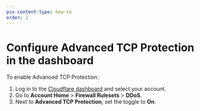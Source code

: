 ```yaml
---
pcx-content-type: how-to
order: 1
---
```


# Configure Advanced TCP Protection in the dashboard

To enable Advanced TCP Protection:

1.  Log in to the [Cloudflare dashboard](https://dash.cloudflare.com) and select your account.
2.  Go to **Account Home** > **Firewall Rulesets** > **DDoS**.
3.  Next to **Advanced TCP Protection**, set the toggle to **On**.
